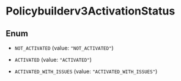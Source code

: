 

# Policybuilderv3ActivationStatus

## Enum


* `NOT_ACTIVATED` (value: `"NOT_ACTIVATED"`)

* `ACTIVATED` (value: `"ACTIVATED"`)

* `ACTIVATED_WITH_ISSUES` (value: `"ACTIVATED_WITH_ISSUES"`)



